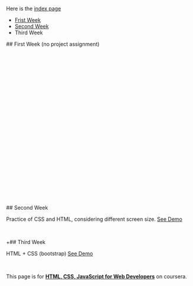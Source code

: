Here is the [index page](https://lindapann.github.io/coursera-web/)


<ul>
  <li><a href="#first"> Frist Week </a></li>
  <li><a href="#second"> Second Week </a></li>
  <li> Third Week </li>
</ul>


<div id="first"> ## First Week (no project assignment) </div>

<br/>
<br/>
<br/>

<br/>
<br/>
<br/>
<br/>

<br/>
<br/>
<br/>

<br/>

<br/>

<br/>
<br/>
<br/>
<br/>
<br/>
<br/>
<br/>
<br/>

<br/>
<br/>
<br/>

<br/>
<br/>


<div id="second"> ## Second Week </div>


  Practice of CSS and HTML, considering different screen size.
  [See Demo](https://lindapann.github.io/coursera-web/mod2_solution/)

<br/>


+## Third Week

  HTML + CSS (bootstrap)
  [See Demo](https://lindapann.github.io/coursera-web/mod3_solution/)

<br/>

This page is for [**HTML, CSS, JavaScript for Web Developers**](https://www.coursera.org/learn/html-css-javascript-for-web-developers/home/welcome) on coursera.
